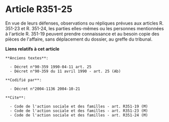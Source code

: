 # Article R351-25

En vue de leurs défenses, observations ou répliques prévues aux articles R. 351-23 et R. 351-24, les parties elles-mêmes ou
les personnes mentionnées à l'article R. 351-19 peuvent prendre connaissance et au besoin copie des pièces de l'affaire, sans
déplacement du dossier, au greffe du tribunal.

**Liens relatifs à cet article**

	**Anciens textes**:

	  - Décret n°90-359 1990-04-11 art. 25
	  - Décret n°90-359 du 11 avril 1990 - art. 25 (Ab)

	**Codifié par**:

	  - Décret n°2004-1136 2004-10-21

	**Cite**:

	  - Code de l'action sociale et des familles - art. R351-19 (M)
	  - Code de l'action sociale et des familles - art. R351-23 (M)
	  - Code de l'action sociale et des familles - art. R351-24 (M)
